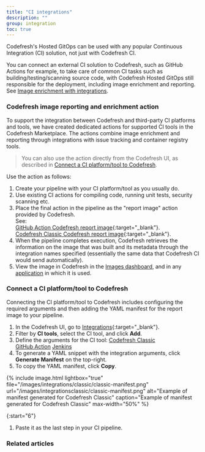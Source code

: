 ```yaml
---
title: "CI integrations"
description: ""
group: integration
toc: true
---
```


Codefresh's Hosted GitOps can be used with any popular Continuous Integration (CI) solution, not just with Codefresh CI.

You can connect an external CI solution to Codefresh, such as GitHub Actions for example, to take care of common CI tasks such as building/testing/scanning source code, with Codefresh Hosted GitOps still responsible for the deployment, including image enrichment and reporting.  
See [Image enrichment with integrations]({{site.baseurl}}/docs/integrations/image-enrichment-overview/).

### Codefresh image reporting and enrichment action
To support the integration between Codefresh and third-party CI platforms and tools, we have created dedicated actions for supported CI tools in the Codefresh Marketplace. The actions combine image enrichment and reporting through integrations with issue tracking and container registry tools. 

>You can also use the action directly from the Codefresh UI, as described in [Connect a CI platform/tool to Codefresh](#connect-a-ci-platform-tool-to-Codefresh).


Use the action as follows:

1. Create your pipeline with your CI platform/tool as you usually do.
1. Use existing CI actions for compiling code, running unit tests, security scanning etc.
1. Place the final action in the pipeline as the "report image" action provided by Codefresh.  
  See:  
 [GitHub Action Codefresh report image](https://github.com/marketplace/actions/codefresh-report-image){:target="\_blank"}.  
 [Codefresh Classic Codefresh report image](https://codefresh.io/steps/step/codefresh-report-image){:target="\_blank"}.    
1. When the pipeline completes execution, Codefresh retrieves the information on the image that was built and its metadata through the integration names specified (essentially the same data that Codefresh CI would send automatically).
1. View the image in Codefresh in the [Images dashboard]({{site.baseurl}}/docs/deployment/images/), and in any [application]({{site.baseurl}}/docs/deployment/applications-dashboard/) in which it is used.

### Connect a CI platform/tool to Codefresh
Connecting the CI platform/tool to Codefresh includes configuring the required arguments and then adding the YAML manifest for the report image to your pipeline.  

1. In the Codefresh UI, go to [Integrations](https://g.codefresh.io/2.0/account-settings/integrations){:target="\_blank"}.
1. Filter by **CI tools**, select the CI tool, and click **Add**.
1. Define the arguments for the CI tool:
  [Codefresh Classic]({{site.baseurl}}/docs/integrations/codefresh-classic/)  
  [GitHub Action]({{site.baseurl}}/docs/integrations/github-action/)
  [Jenkins]({{site.baseurl}}/docs/integrations/jenkins/)
1. To generate a YAML snippet with the integration arguments, click **Generate Manifest** on the top-right. 
1. To copy the YAML manifest, click **Copy**.

{% include image.html 
lightbox="true" 
file="/images/integrations/classic/classic-manifest.png" 
url="/images/integrationsclassic/classic-manifest.png"
alt="Example of manifest generated for Codefresh Classic"
caption="Example of manifest generated for Codefresh Classic"
max-width="50%"
%}

{:start="6"}
1. Paste it as the last step in your CI pipeline.


### Related articles





